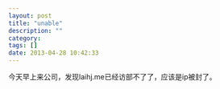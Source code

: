 ```yaml
---
layout: post
title: "unable"
description: ""
category: 
tags: []
date: 2013-04-28 10:42:33
---
```


今天早上来公司，发现laihj.me已经访部不了了，应该是ip被封了。


